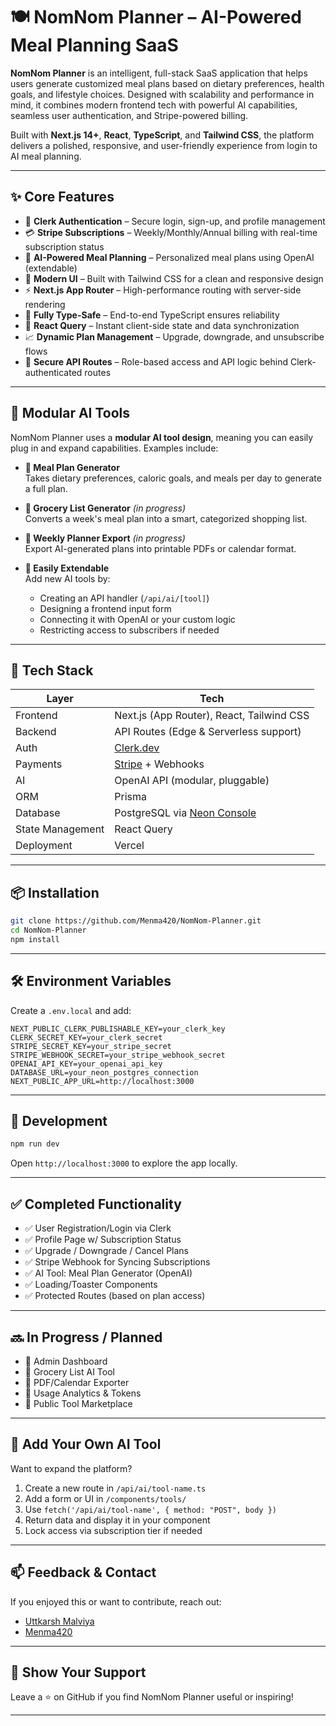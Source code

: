 # 🍽️ NomNom Planner – AI-Powered Meal Planning SaaS

**NomNom Planner** is an intelligent, full-stack SaaS application that helps users generate customized meal plans based on dietary preferences, health goals, and lifestyle choices. Designed with scalability and performance in mind, it combines modern frontend tech with powerful AI capabilities, seamless user authentication, and Stripe-powered billing.

Built with **Next.js 14+**, **React**, **TypeScript**, and **Tailwind CSS**, the platform delivers a polished, responsive, and user-friendly experience from login to AI meal planning.

---

## ✨ Core Features

- 🔐 **Clerk Authentication** – Secure login, sign-up, and profile management
- 💳 **Stripe Subscriptions** – Weekly/Monthly/Annual billing with real-time subscription status
- 🧠 **AI-Powered Meal Planning** – Personalized meal plans using OpenAI (extendable)
- 🎨 **Modern UI** – Built with Tailwind CSS for a clean and responsive design
- ⚡ **Next.js App Router** – High-performance routing with server-side rendering
- 🧭 **Fully Type-Safe** – End-to-end TypeScript ensures reliability
- 📡 **React Query** – Instant client-side state and data synchronization
- 📈 **Dynamic Plan Management** – Upgrade, downgrade, and unsubscribe flows
- 🔧 **Secure API Routes** – Role-based access and API logic behind Clerk-authenticated routes

---

## 🧠 Modular AI Tools

NomNom Planner uses a **modular AI tool design**, meaning you can easily plug in and expand capabilities. Examples include:

- **🍱 Meal Plan Generator**  
  Takes dietary preferences, caloric goals, and meals per day to generate a full plan.

- **🛒 Grocery List Generator** *(in progress)*  
  Converts a week's meal plan into a smart, categorized shopping list.

- **📆 Weekly Planner Export** *(in progress)*  
  Export AI-generated plans into printable PDFs or calendar format.

- **🧩 Easily Extendable**  
  Add new AI tools by:
  - Creating an API handler (`/api/ai/[tool]`)
  - Designing a frontend input form
  - Connecting it with OpenAI or your custom logic
  - Restricting access to subscribers if needed

---

## 🔧 Tech Stack

| Layer | Tech |
|------|------|
| Frontend | Next.js (App Router), React, Tailwind CSS |
| Backend | API Routes (Edge & Serverless support) |
| Auth | [Clerk.dev](https://clerk.dev) |
| Payments | [Stripe](https://stripe.com) + Webhooks |
| AI | OpenAI API (modular, pluggable) |
| ORM | Prisma |
| Database | PostgreSQL via [Neon Console](https://neon.tech) |
| State Management | React Query |
| Deployment | Vercel |

---

## 📦 Installation

```bash
git clone https://github.com/Menma420/NomNom-Planner.git
cd NomNom-Planner
npm install
```

---

## 🛠️ Environment Variables

Create a `.env.local` and add:

```env
NEXT_PUBLIC_CLERK_PUBLISHABLE_KEY=your_clerk_key
CLERK_SECRET_KEY=your_clerk_secret
STRIPE_SECRET_KEY=your_stripe_secret
STRIPE_WEBHOOK_SECRET=your_stripe_webhook_secret
OPENAI_API_KEY=your_openai_api_key
DATABASE_URL=your_neon_postgres_connection
NEXT_PUBLIC_APP_URL=http://localhost:3000
```

---

## 🧪 Development

```bash
npm run dev
```

Open `http://localhost:3000` to explore the app locally.

---

## ✅ Completed Functionality

- ✅ User Registration/Login via Clerk
- ✅ Profile Page w/ Subscription Status
- ✅ Upgrade / Downgrade / Cancel Plans
- ✅ Stripe Webhook for Syncing Subscriptions
- ✅ AI Tool: Meal Plan Generator (OpenAI)
- ✅ Loading/Toaster Components
- ✅ Protected Routes (based on plan access)

---

## 🔜 In Progress / Planned

- 🚧 Admin Dashboard
- 🚧 Grocery List AI Tool
- 🚧 PDF/Calendar Exporter
- 🚧 Usage Analytics & Tokens
- 🚧 Public Tool Marketplace

---

## 🧠 Add Your Own AI Tool

Want to expand the platform?

1. Create a new route in `/api/ai/tool-name.ts`
2. Add a form or UI in `/components/tools/`
3. Use `fetch('/api/ai/tool-name', { method: "POST", body })`
4. Return data and display it in your component
5. Lock access via subscription tier if needed

---

## 📫 Feedback & Contact

If you enjoyed this or want to contribute, reach out:

- [Uttkarsh Malviya](https://www.linkedin.com/in/uttkarsh-malviya-373231130/)
- [Menma420](https://github.com/Menma420)

---

## 🌟 Show Your Support

Leave a ⭐ on GitHub if you find NomNom Planner useful or inspiring!

---
